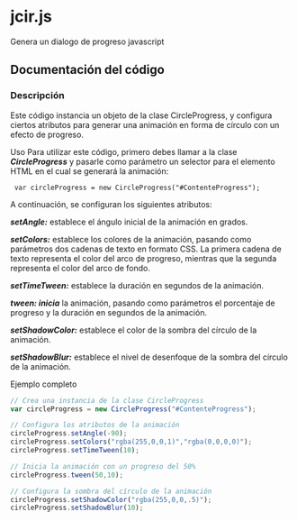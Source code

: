 # jcir.js
Genera un dialogo de progreso javascript

## Documentación del código
### Descripción
Este código instancia un objeto de la clase CircleProgress, y configura ciertos atributos para generar una animación en forma de círculo con un efecto de progreso.

Uso
Para utilizar este código, primero debes llamar a la clase ***CircleProgress*** y pasarle como parámetro un selector para el elemento HTML en el cual se generará la animación:

  ``` var circleProgress = new CircleProgress("#ContenteProgress");```
  
  
A continuación, se configuran los siguientes atributos:

***setAngle:*** establece el ángulo inicial de la animación en grados.

***setColors:*** establece los colores de la animación, pasando como parámetros dos cadenas de texto en formato CSS. La primera cadena de texto representa el color del arco de progreso, mientras que la segunda representa el color del arco de fondo.

***setTimeTween:*** establece la duración en segundos de la animación.

***tween: inicia*** la animación, pasando como parámetros el porcentaje de progreso y la duración en segundos de la animación.

***setShadowColor:*** establece el color de la sombra del círculo de la animación.

***setShadowBlur:*** establece el nivel de desenfoque de la sombra del círculo de la animación.

Ejemplo completo

```javascript
// Crea una instancia de la clase CircleProgress
var circleProgress = new CircleProgress("#ContenteProgress");

// Configura los atributos de la animación
circleProgress.setAngle(-90);
circleProgress.setColors("rgba(255,0,0,1)","rgba(0,0,0,0)");
circleProgress.setTimeTween(10);

// Inicia la animación con un progreso del 50%
circleProgress.tween(50,10);

// Configura la sombra del círculo de la animación
circleProgress.setShadowColor("rgba(255,0,0,.5)");
circleProgress.setShadowBlur(10);
```
